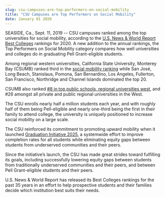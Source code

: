 ```yaml
---
slug: csu-campuses-are-top-performers-on-social-mobility
title: "CSU Campuses are Top Performers on Social Mobility"
date: January 01 2020
---
```


<p>SEASIDE, Ca., Sept. 11, 2019 -- CSU campuses ranked among the top universities for social mobility, according to the <a href="https://www.usnews.com/best-colleges" style="background-color: rgb(255, 255, 255);" class="">U.S. News &amp; World Report Best Colleges</a> rankings for 2020. A new addition to the annual rankings, the Top Performers on Social Mobility category compares how well universities and colleges do in graduating Pell Grant-eligible students.</p><p>Among regional western universities, California State University, Monterey Bay (CSUMB) ranked third in the <a href="https://www.usnews.com/best-colleges/rankings/regional-universities-west/social-mobility">social mobility ranking</a> while San José, Long Beach, Stanislaus, Pomona, San Bernardino, Los Angeles, Fullerton, San Francisco, Northridge and Channel Islands dominated the top 20.</p><p>CSUMB also ranked <a href="https://www.usnews.com/best-colleges/rankings/regional-universities-west/top-public">#8 in top public schools, regional universities west</a>, and #26 amongst all private and public regional universities in the West.</p><p>The CSU enrolls nearly half a million students each year, and with roughly half of them being Pell-eligible and nearly one-third being the first in their family to attend college, the university is uniquely positioned to increase social mobility on a large scale.</p><p>The CSU reinforced its commitment to promoting upward mobility when it launched <a href="https://www2.calstate.edu/csu-system/why-the-csu-matters/graduation-initiative-2025">Graduation Initiative 2025</a>, a systemwide effort to improve completion rates for all students while eliminating equity gaps between students from underserved communities and their peers.</p><p>Since the initiative’s launch, the CSU has made great strides toward fulfilling its goals, including successfully lowering equity gaps between students from traditionally underserved communities and their peers, and between Pell Grant-eligible students and their peers.</p><p>U.S. News &amp; World Report has released its Best Colleges rankings for the past 35 years in an effort to help prospective students and their families decide which institution best suits their needs.</p>
